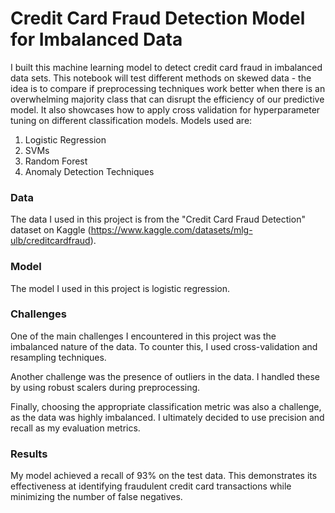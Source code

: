 # Credit Card Fraud Detection Model for Imbalanced Data
I built this machine learning model to detect credit card fraud in imbalanced data sets. This notebook will test different methods on skewed data - the idea is to compare if preprocessing techniques work better when there is an overwhelming majority class that can disrupt the efficiency of our predictive model. It also showcases how to apply cross validation for hyperparameter tuning on different classification models. Models used are:
1. Logistic Regression
2. SVMs
3. Random Forest
4. Anomaly Detection Techniques


### Data
The data I used in this project is from the "Credit Card Fraud Detection" dataset on Kaggle (https://www.kaggle.com/datasets/mlg-ulb/creditcardfraud).

### Model
The model I used in this project is logistic regression.

### Challenges
One of the main challenges I encountered in this project was the imbalanced nature of the data. To counter this, I used cross-validation and resampling techniques.

Another challenge was the presence of outliers in the data. I handled these by using robust scalers during preprocessing.

Finally, choosing the appropriate classification metric was also a challenge, as the data was highly imbalanced. I ultimately decided to use precision and recall as my evaluation metrics.

### Results
My model achieved a recall of 93% on the test data. This demonstrates its effectiveness at identifying fraudulent credit card transactions while minimizing the number of false negatives.
